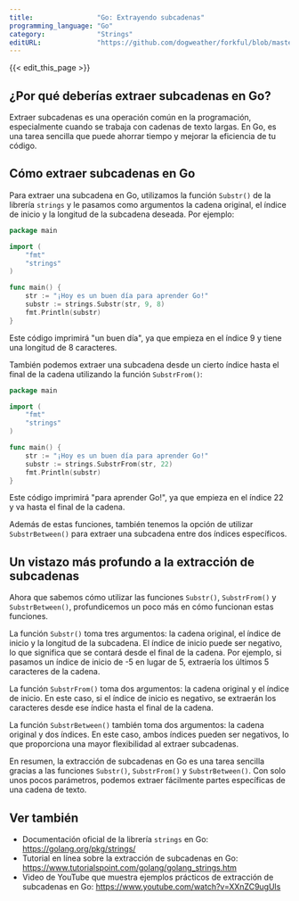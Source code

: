 ```yaml
---
title:                "Go: Extrayendo subcadenas"
programming_language: "Go"
category:             "Strings"
editURL:              "https://github.com/dogweather/forkful/blob/master/content/es/go/extracting-substrings.md"
---
```


{{< edit_this_page >}}

## ¿Por qué deberías extraer subcadenas en Go?

Extraer subcadenas es una operación común en la programación, especialmente cuando se trabaja con cadenas de texto largas. En Go, es una tarea sencilla que puede ahorrar tiempo y mejorar la eficiencia de tu código.

## Cómo extraer subcadenas en Go

Para extraer una subcadena en Go, utilizamos la función `Substr()` de la librería `strings` y le pasamos como argumentos la cadena original, el índice de inicio y la longitud de la subcadena deseada. Por ejemplo:

```Go
package main

import (
	"fmt"
	"strings"
)

func main() {
	str := "¡Hoy es un buen día para aprender Go!"
	substr := strings.Substr(str, 9, 8)
	fmt.Println(substr)
}
```

Este código imprimirá "un buen día", ya que empieza en el índice 9 y tiene una longitud de 8 caracteres.

También podemos extraer una subcadena desde un cierto índice hasta el final de la cadena utilizando la función `SubstrFrom()`:

```Go
package main

import (
	"fmt"
	"strings"
)

func main() {
	str := "¡Hoy es un buen día para aprender Go!"
	substr := strings.SubstrFrom(str, 22)
	fmt.Println(substr)
}
```

Este código imprimirá "para aprender Go!", ya que empieza en el índice 22 y va hasta el final de la cadena.

Además de estas funciones, también tenemos la opción de utilizar `SubstrBetween()` para extraer una subcadena entre dos índices específicos.

## Un vistazo más profundo a la extracción de subcadenas

Ahora que sabemos cómo utilizar las funciones `Substr()`, `SubstrFrom()` y `SubstrBetween()`, profundicemos un poco más en cómo funcionan estas funciones.

La función `Substr()` toma tres argumentos: la cadena original, el índice de inicio y la longitud de la subcadena. El índice de inicio puede ser negativo, lo que significa que se contará desde el final de la cadena. Por ejemplo, si pasamos un índice de inicio de -5 en lugar de 5, extraería los últimos 5 caracteres de la cadena.

La función `SubstrFrom()` toma dos argumentos: la cadena original y el índice de inicio. En este caso, si el índice de inicio es negativo, se extraerán los caracteres desde ese índice hasta el final de la cadena.

La función `SubstrBetween()` también toma dos argumentos: la cadena original y dos índices. En este caso, ambos índices pueden ser negativos, lo que proporciona una mayor flexibilidad al extraer subcadenas.

En resumen, la extracción de subcadenas en Go es una tarea sencilla gracias a las funciones `Substr()`, `SubstrFrom()` y `SubstrBetween()`. Con solo unos pocos parámetros, podemos extraer fácilmente partes específicas de una cadena de texto.

## Ver también

- Documentación oficial de la librería `strings` en Go: https://golang.org/pkg/strings/
- Tutorial en línea sobre la extracción de subcadenas en Go: https://www.tutorialspoint.com/golang/golang_strings.htm
- Video de YouTube que muestra ejemplos prácticos de extracción de subcadenas en Go: https://www.youtube.com/watch?v=XXnZC9ugUls